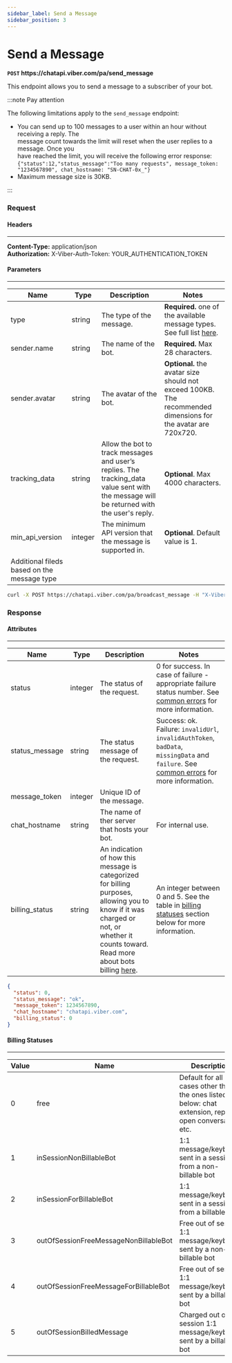 ```yaml
---
sidebar_label: Send a Message
sidebar_position: 3
---
```


# Send a Message

**`POST` https://<area/>chatapi.viber.com/pa/send_message**

This endpoint allows you to send a message to a subscriber of your bot.

:::note Pay attention

The following limitations apply to the `send_message` endpoint:
* You can send up to 100 messages to a user within an hour without receiving a reply. The<br/>
message count towards the limit will reset when the user replies to a message. Once you<br/>
have reached the limit, you will receive the following error response:<br/>
`{"status":12,"status_message":"Too many requests", message_token: "1234567890", chat_hostname: "SN-CHAT-0x_"}`
* Maximum message size is 30KB.

:::

### Request

#### Headers
---
**Content-Type:** application/json<br/>
**Authorization:** X-Viber-Auth-Token: YOUR_AUTHENTICATION_TOKEN

#### Parameters
---
| Name | Type | Description | Notes |
| --- | --- | --- | --- |
| type | string | The type of the message. | **Required.** one of the available message types. See full list [here](../../data-models/message.md). |
| sender.name | string | The name of the bot. | **Required.** Max 28 characters. |
| sender.avatar | string | The avatar of the bot. | **Optional.** the avatar size should not exceed 100KB. The recommended dimensions for the avatar are 720x720. |
| tracking_data | string | Allow the bot to track messages and user’s replies. The tracking_data value sent with the message will be returned with the user's reply. | **Optional**. Max 4000 characters. |
| min_api_version | integer | The minimum API version that the message is supported in. | **Optional**. Default value is 1. |
| Additional fileds based on the message type | | | |

```bash title="Example"
curl -X POST https://chatapi.viber.com/pa/broadcast_message -H "X-Viber-Auth-Token: YOUR_AUTHENTICATION_TOKEN" -d '{"type":"text",receiver="jc9HsWTZ2Yf2NkRZ8KcNug==","text":"Hello World","sender":{"name":"Viber Bot","avatar":"http://avatar.example.com"}}'
```

### Response

#### Attributes
---
| Name | Type | Description | Notes |
| --- | --- | --- | --- |
| status | integer | The status of the request. | 0 for success. In case of failure - appropriate failure status number. See [common errors](../../errors) for more information. |
| status_message | string | The status message of the request. | Success: ok. Failure: `invalidUrl`, `invalidAuthToken`, `badData`, `missingData` and `failure`. See [common errors](../../errors) for more information. |
| message_token | integer | Unique ID of the message. | |
| chat_hostname | string | The name of ther server that hosts your bot. | For internal use. |
|billing_status | string | An indication of how this message is categorized for billing purposes, allowing you to know if it was charged or not, or whether it counts toward. Read more about bots billing [here](https://help.viber.com/en/article/chatbot-commercial-model). | An integer between 0 and 5. See the table in [billing statuses](#billing-statuses) section below for more information. |

```json title="Example"
{
  "status": 0,
  "status_message": "ok",
  "message_token": 1234567890,
  "chat_hostname": "chatapi.viber.com",
  "billing_status": 0
}
```

#### Billing Statuses
---
| Value | Name | Description |
| --- | --- | --- |
| 0 | free | Default for all cases other than the ones listed below: chat extension, reply to open conversation, etc. |
| 1 | inSessionNonBillableBot | 1:1 message/keyboard sent in a session from a non-billable bot |
| 2 | inSessionForBillableBot | 1:1 message/keyboard sent in a session from a billable bot |
| 3 | outOfSessionFreeMessageNonBillableBot | Free out of session 1:1 message/keyboard sent by a non-billable bot |
| 4 | outOfSessionFreeMessageForBillableBot | Free out of session 1:1 message/keyboard sent by a billable bot |
| 5 | outOfSessionBilledMessage | Charged out of session 1:1 message/keyboard sent by a billable bot |